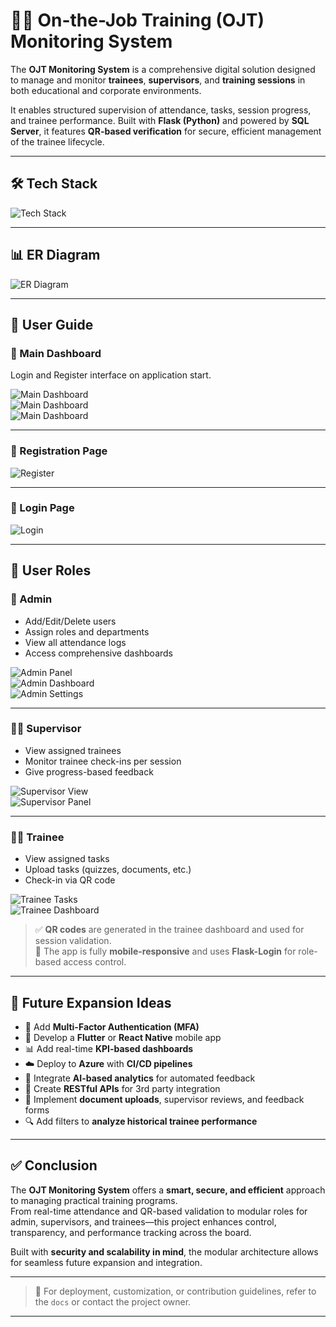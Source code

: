 # 🧑‍💻 On-the-Job Training (OJT) Monitoring System

The **OJT Monitoring System** is a comprehensive digital solution designed to manage and monitor **trainees**, **supervisors**, and **training sessions** in both educational and corporate environments.

It enables structured supervision of attendance, tasks, session progress, and trainee performance. Built with **Flask (Python)** and powered by **SQL Server**, it features **QR-based verification** for secure, efficient management of the trainee lifecycle.

---

## 🛠 Tech Stack

![Tech Stack](https://github.com/user-attachments/assets/47009a40-2a4b-4dce-8b58-e2da6aa34883)

---

## 📊 ER Diagram

![ER Diagram](https://github.com/user-attachments/assets/582e0663-3211-4ce0-9111-3c9337f7b622)

---

## 🧭 User Guide

### 🔹 Main Dashboard  
Login and Register interface on application start.

![Main Dashboard](https://github.com/user-attachments/assets/317da171-d6cf-4e69-9c74-4edc04b362d9)  
![Main Dashboard](https://github.com/user-attachments/assets/802760d1-cbd7-4775-b018-54f1ddb42c6f)  
![Main Dashboard](https://github.com/user-attachments/assets/ca52c9c1-7c88-4f3a-bbbd-3be04a215111)

---

### 🔹 Registration Page

![Register](https://github.com/user-attachments/assets/1db58144-988c-4d40-9ee3-cafb6ae989c1)

---

### 🔹 Login Page

![Login](https://github.com/user-attachments/assets/f942334c-be4f-40d9-9a64-34ec4c6ef7b2)

---

## 👤 User Roles

### 👑 Admin
- Add/Edit/Delete users  
- Assign roles and departments  
- View all attendance logs  
- Access comprehensive dashboards  

![Admin Panel](https://github.com/user-attachments/assets/3279950e-ba38-447e-a816-4dc0b73bf795)  
![Admin Dashboard](https://github.com/user-attachments/assets/18d34d41-6a57-4b37-90a6-165385933c16)  
![Admin Settings](https://github.com/user-attachments/assets/07d81e2d-c387-4347-88e7-7e3a0265d156)

---

### 🧑‍🏫 Supervisor
- View assigned trainees  
- Monitor trainee check-ins per session  
- Give progress-based feedback  

![Supervisor View](https://github.com/user-attachments/assets/c40b98ee-c583-4c1e-a657-4205e33d0d8c)  
![Supervisor Panel](https://github.com/user-attachments/assets/f320c522-a3c8-430e-aa1e-156d9f3cd7f3)

---

### 🧑‍🎓 Trainee
- View assigned tasks  
- Upload tasks (quizzes, documents, etc.)  
- Check-in via QR code  

![Trainee Tasks](https://github.com/user-attachments/assets/11710e8d-c1d9-46c5-b603-74eee908813a)  
![Trainee Dashboard](https://github.com/user-attachments/assets/59eec0d7-19b8-4528-b1a9-8611ee09317d)

> ✅ **QR codes** are generated in the trainee dashboard and used for session validation.  
> 📱 The app is fully **mobile-responsive** and uses **Flask-Login** for role-based access control.

---

## 🚀 Future Expansion Ideas

- 🔐 Add **Multi-Factor Authentication (MFA)**
- 📱 Develop a **Flutter** or **React Native** mobile app
- 📊 Add real-time **KPI-based dashboards**
- ☁️ Deploy to **Azure** with **CI/CD pipelines**
- 🤖 Integrate **AI-based analytics** for automated feedback
- 🔌 Create **RESTful APIs** for 3rd party integration
- 📂 Implement **document uploads**, supervisor reviews, and feedback forms
- 🔍 Add filters to **analyze historical trainee performance**

---

## ✅ Conclusion

The **OJT Monitoring System** offers a **smart, secure, and efficient** approach to managing practical training programs.  
From real-time attendance and QR-based validation to modular roles for admin, supervisors, and trainees—this project enhances control, transparency, and performance tracking across the board.

Built with **security and scalability in mind**, the modular architecture allows for seamless future expansion and integration.

---

> 📌 For deployment, customization, or contribution guidelines, refer to the `docs` or contact the project owner.

---

